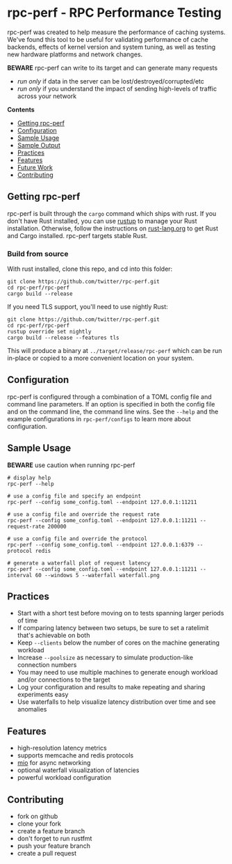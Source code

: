 # rpc-perf - RPC Performance Testing

rpc-perf was created to help measure the performance of caching systems. We've found this tool to be
useful for validating performance of cache backends, effects of kernel version and system tuning, as
well as testing new hardware platforms and network changes.

**BEWARE** rpc-perf can write to its target and can generate many requests
* *run only* if data in the server can be lost/destroyed/corrupted/etc
* *run only* if you understand the impact of sending high-levels of traffic across your network

**Contents**
* [Getting rpc-perf](#getting-rpc-perf)
* [Configuration](#configuration)
* [Sample Usage](#sample-usage)
* [Sample Output](#sample-output)
* [Practices](#practices)
* [Features](#features)
* [Future Work](#future-work)
* [Contributing](#contributing)

## Getting rpc-perf

rpc-perf is built through the `cargo` command which ships with rust. If you don't have Rust
installed, you can use [rustup][rustup] to manage your Rust installation. Otherwise, follow the
instructions on [rust-lang.org](https://rust-lang.org) to get Rust and Cargo installed.
rpc-perf targets stable Rust.

### Build from source

With rust installed, clone this repo, and cd into this folder:

```shell
git clone https://github.com/twitter/rpc-perf.git
cd rpc-perf/rpc-perf
cargo build --release
```

If you need TLS support, you'll need to use nightly Rust:

```shell
git clone https://github.com/twitter/rpc-perf.git
cd rpc-perf/rpc-perf
rustup override set nightly
cargo build --release --features tls
```

This will produce a binary at `../target/release/rpc-perf` which can be run in-place or copied to a
more convenient location on your system.

## Configuration

rpc-perf is configured through a combination of a TOML config file and command line parameters. If 
an option is specified in both the config file and on the command line, the command line wins. See
the `--help` and the example configurations in `rpc-perf/configs` to learn more about configuration.

## Sample Usage

**BEWARE** use caution when running rpc-perf

```shell
# display help
rpc-perf --help

# use a config file and specify an endpoint
rpc-perf --config some_config.toml --endpoint 127.0.0.1:11211

# use a config file and override the request rate
rpc-perf --config some_config.toml --endpoint 127.0.0.1:11211 --request-rate 200000

# use a config file and override the protocol
rpc-perf --config some_config.toml --endpoint 127.0.0.1:6379 --protocol redis

# generate a waterfall plot of request latency
rpc-perf --config some_config.toml --endpoint 127.0.0.1:11211 --interval 60 --windows 5 --waterfall waterfall.png
```

## Practices

* Start with a short test before moving on to tests spanning larger periods of time
* If comparing latency between two setups, be sure to set a ratelimit that's achievable on both
* Keep `--clients` below the number of cores on the machine generating workload
* Increase `--poolsize` as necessary to simulate production-like connection numbers
* You may need to use multiple machines to generate enough workload and/or connections to the target
* Log your configuration and results to make repeating and sharing experiments easy
* Use waterfalls to help visualize latency distribution over time and see anomalies

## Features

* high-resolution latency metrics
* supports memcache and redis protocols
* [mio][mio] for async networking
* optional waterfall visualization of latencies
* powerful workload configuration

## Contributing

* fork on github
* clone your fork
* create a feature branch
* don't forget to run rustfmt
* push your feature branch
* create a pull request

[rustlang]: https://rust-lang.org/
[rustup]: https://rustup.rs
[mio]: https://github.com/carllerche/mio
